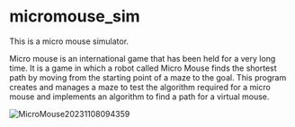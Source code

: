 # micromouse_sim

This is a micro mouse simulator. 

Micro mouse is an international game that has been held for a very long time. It is a game in which a robot called Micro Mouse finds the shortest path by moving from the starting point of a maze to the goal. This program creates and manages a maze to test the algorithm required for a micro mouse and implements an algorithm to find a path for a virtual mouse.

![MicroMouse20231108094359](https://github.com/GayeonJin/micromouse_sim/assets/146898483/ae852a97-0c9c-4cc8-ba12-a86a04059b75)
